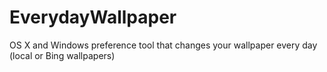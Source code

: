 # EverydayWallpaper
OS X and Windows preference tool that changes your wallpaper every day (local or Bing wallpapers)
